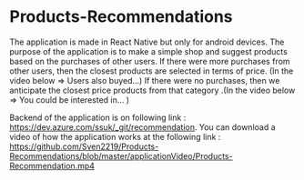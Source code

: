 # Products-Recommendations
The application is made in React Native but only for android devices.
The purpose of the application is to make a simple shop and suggest products based on the purchases of other users.
If there were more purchases from other users, then the closest products are selected in terms of price. (In the video below => Users also buyed...)
If there were no purchases, then we anticipate the closest price products from that category .(In the video below => You could be interested in... )

Backend of the application is on following link : https://dev.azure.com/ssuk/_git/recommendation.
You can download a video of how the application works at the following link : https://github.com/Sven2219/Products-Recommendations/blob/master/applicationVideo/Products-Recommendation.mp4
